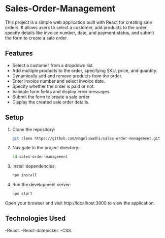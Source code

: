 # Sales-Order-Management

This project is a simple web application built with React for creating sale orders. It allows users to select a customer, add products to the order, specify details like invoice number, date, and payment status, and submit the form to create a sale order.

## Features

- Select a customer from a dropdown list.
- Add multiple products to the order, specifying SKU, price, and quantity.
- Dynamically add and remove products from the order.
- Enter invoice number and select invoice date.
- Specify whether the order is paid or not.
- Validate form fields and display error messages.
- Submit the form to create a sale order.
- Display the created sale order details.

## Setup

1. Clone the repository:

   ```bash
   git clone https://github.com/Nagoluaadhi/sales-order-management.git
   
2. Navigate to the project directory:
   
   ```bash
   cd sales-order-management

3. Install dependencies:

   ```bash
   npm install

4. Run the development server:
   
   ```bash
   npm start
Open your browser and visit http://localhost:3000 to view the application.

## Technologies Used

-React.
-React-datepicker.
-CSS.
